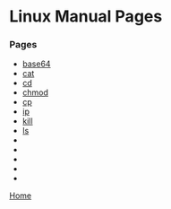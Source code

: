 # Linux Manual Pages

### Pages

* [base64](base64.md)
* [cat](cat.md)
* [cd](cd.md)
* [chmod](chmod.md)
* [cp](cp.md)
* [ip](ip.md)
* [kill](kill.md)
* [ls](ls.md)
* 
* 
* 
* 
* 



[Home](./../README.md)

